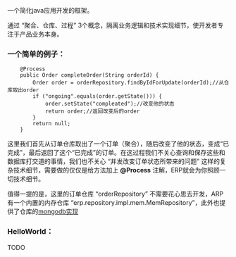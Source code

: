 一个简化java应用开发的框架。

通过 “聚合、仓库、过程” 3个概念，隔离业务逻辑和技术实现细节，使开发者专注于产品业务本身。

### 一个简单的例子：

```
	@Process
	public Order completeOrder(String orderId) {
		Order order = orderRepository.findByIdForUpdate(orderId);//从仓库取出order
		if ("ongoing".equals(order.getState())) {
			order.setState("compleated");//改变他的状态
			return order;//返回改变后的order
		}
		return null;
	}
```

这里我们首先从订单仓库取出了一个订单（聚合），随后改变了他的状态，变成“已完成”，最后返回了这个“已完成”的订单。在这过程我们不关心查询和保存这些和数据库打交道的事情，我们也不关心 “并发改变订单状态所带来的问题”
这样的复杂技术细节，需要做的仅仅是给方法加上  **@Process** 注解，ERP就会为你照顾一切技术细节。

值得一提的是，这里的订单仓库 “orderRepository” 不需要花心思去开发，ARP有一个内置的内存仓库
“erp.repository.impl.mem.MemRepository”，此外也提供了仓库的[mongodb实现](https://github.com/framework-erp/ERP-mongodb.git)

### HelloWorld：
TODO



 
